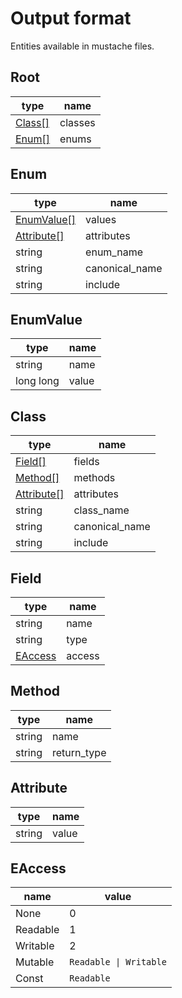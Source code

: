 # Output format
Entities available in mustache files.

## Root
| type | name |
|-|-|
| [Class\[\]](#Class) | classes |
| [Enum\[\]](#Enum) | enums |

## Enum
| type | name |
|-|-|
| [EnumValue\[\]](#EnumValue) | values |
| [Attribute\[\]](#Attribute) | attributes |
| string | enum_name |
| string | canonical_name |
| string | include |

## EnumValue
| type | name |
|-|-|
| string | name |
| long long | value |

## Class
| type | name |
|-|-|
| [Field\[\]](#Field) | fields |
| [Method\[\]](#Method) | methods |
| [Attribute\[\]](#Attribute) | attributes |
| string | class_name |
| string | canonical_name |
| string | include |

## Field
| type | name |
|-|-|
| string | name |
| string | type |
| [EAccess](#EAccess) | access |

## Method
| type | name |
|-|-|
| string | name |
| string | return_type |

## Attribute
| type | name |
|-|-|
| string | value |

## EAccess
| name | value |
|------|-----|
| None | 0 |
| Readable | 1 |
| Writable | 2 |
| Mutable | ``Readable \| Writable`` |
| Const | ``Readable`` |
